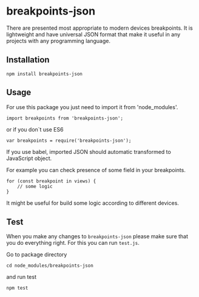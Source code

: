 # breakpoints-json

There are presented most appropriate to modern devices breakpoints. It is lightweight and have universal JSON format that make it useful in any projects with any programming language.

## Installation

`npm install breakpoints-json`

## Usage

For use this package you just need to import it from 'node_modules'.

`import breakpoints from 'breakpoints-json';`

or if you don`t use ES6

`var breakpoints = require('breakpoints-json');`

If you use babel, imported JSON should automatic transformed to JavaScript object.

For example you can check presence of some field in your breakpoints.

```
for (const breakpoint in views) {
    // some logic
}
```

It might be useful for build some logic according to different devices.

## Test

When you make any changes to `breakpoints-json` please make sure that you do everything right. For this you can run `test.js`. 

Go to package directory

`cd node_modules/breakpoints-json`

and run test

`npm test`
